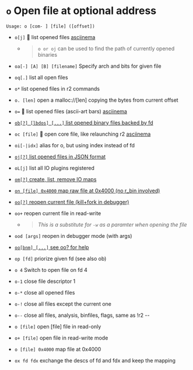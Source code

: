 <!-- TITLE: o -->

#  `o` Open file at optional address


```
Usage: o [com- ] [file] ([offset])
```


- `o[j]` 🚀 list opened files [asciinema](https://asciinema.org/a/XAlBcowKXudg4lI7E5Dr0rfD8)
	- > `o or oj` can be used to find the path of currently opened binaries
- `oa[-] [A] [B] [filename]` Specify arch and bits for given file
- `oq[.]` list all open files
- `o*` list opened files in r2 commands
- `o. [len]` open a malloc://[len] copying the bytes from current offset
- `o=` 🚀 list opened files (ascii-art bars) [asciinema](https://asciinema.org/a/Cq5s8dAZiEa9s636trnuFMR5j)

- [ `ob[?] [lbdos] [...]` list opened binary files backed by fd](/options/o/ob)

- `oc [file]` 🚀 open core file, like relaunching r2 [asciinema](https://asciinema.org/a/zSNftbFNgzX6h4sU3TlijkSxf)
- `oi[-|idx]` alias for o, but using index instead of fd

- [ `oj[?]` list opened files in JSON format](/options/o/oj)

- `oL[j]` list all IO plugins registered

- [ `om[?]` create, list, remove IO maps](/options/o/om)

- [`on [file] 0x4000` map raw file at 0x4000 (no r_bin involved)](/options/o/on)

- [ `oo[?]` reopen current file (kill+fork in debugger)](/options/o/oo_question)

- `oo+` reopen current file in read-write
  - > _This is a substitute for `-w` as a paramter when opening the file_
- `ood [args]` reopen in debugger mode (with args)

- [ `oo[bnm] [...]` see oo? for help](/options/o/oo)

- `op [fd]` priorize given fd (see also ob)
- `o 4` Switch to open file on fd 4
- `o-1` close file descriptor 1
- `o-*` close all opened files
- `o-!` close all files except the current one
- `o--` close all files, analysis, binfiles, flags, same as !r2 --
- `o [file]` open [file] file in read-only
- `o+ [file]` open file in read-write mode
- `o [file] 0x4000` map file at 0x4000
- `ox fd fdx` exchange the descs of fd and fdx and keep the mapping

<p hidden>oa oq o=ob oc oi oj oL om on oo oo+ ood op ox o-!</p>